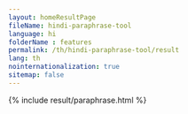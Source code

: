 ```yaml
---
layout: homeResultPage
fileName: hindi-paraphrase-tool
language: hi
folderName : features
permalink: /th/hindi-paraphrase-tool/result
lang: th
nointernationalization: true
sitemap: false
---
```

{% include result/paraphrase.html %}

<script src="/js/result/paraprashing.js" data-foldername="{{page.folderName}}" data-lang="{{page.lang}}"></script>